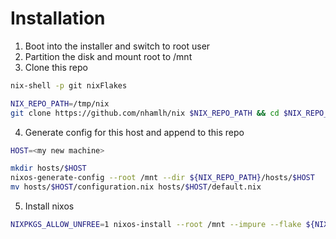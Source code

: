 # Installation

1. Boot into the installer and switch to root user
2. Partition the disk and mount root to /mnt
3. Clone this repo
``` sh
nix-shell -p git nixFlakes

NIX_REPO_PATH=/tmp/nix
git clone https://github.com/nhamlh/nix $NIX_REPO_PATH && cd $NIX_REPO_PATH

```

4. Generate config for this host and append to this repo

``` sh
HOST=<my new machine>

mkdir hosts/$HOST
nixos-generate-config --root /mnt --dir ${NIX_REPO_PATH}/hosts/$HOST
mv hosts/$HOST/configuration.nix hosts/$HOST/default.nix
```

5. Install nixos
``` sh
NIXPKGS_ALLOW_UNFREE=1 nixos-install --root /mnt --impure --flake ${NIX_REPO_PATH}#$HOST
```
